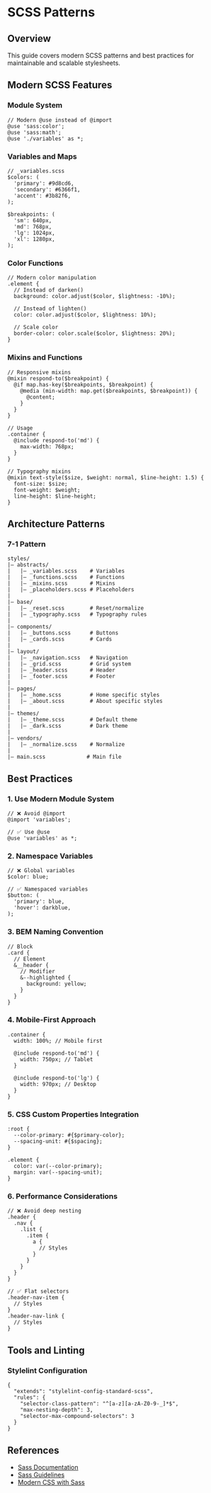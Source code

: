 # SCSS Patterns

## Overview

This guide covers modern SCSS patterns and best practices for maintainable and scalable stylesheets.

## Modern SCSS Features

### Module System

```scss:preview
// Modern @use instead of @import
@use 'sass:color';
@use 'sass:math';
@use './variables' as *;
```

### Variables and Maps

```scss:preview
// _variables.scss
$colors: (
  'primary': #9d8cd6,
  'secondary': #6366f1,
  'accent': #3b82f6,
);

$breakpoints: (
  'sm': 640px,
  'md': 768px,
  'lg': 1024px,
  'xl': 1280px,
);
```

### Color Functions

```scss:preview
// Modern color manipulation
.element {
  // Instead of darken()
  background: color.adjust($color, $lightness: -10%);

  // Instead of lighten()
  color: color.adjust($color, $lightness: 10%);

  // Scale color
  border-color: color.scale($color, $lightness: 20%);
}
```

### Mixins and Functions

```scss:preview
// Responsive mixins
@mixin respond-to($breakpoint) {
  @if map.has-key($breakpoints, $breakpoint) {
    @media (min-width: map.get($breakpoints, $breakpoint)) {
      @content;
    }
  }
}

// Usage
.container {
  @include respond-to('md') {
    max-width: 768px;
  }
}

// Typography mixins
@mixin text-style($size, $weight: normal, $line-height: 1.5) {
  font-size: $size;
  font-weight: $weight;
  line-height: $line-height;
}
```

## Architecture Patterns

### 7-1 Pattern

```plaintext
styles/
|– abstracts/
|   |– _variables.scss    # Variables
|   |– _functions.scss    # Functions
|   |– _mixins.scss       # Mixins
|   |– _placeholders.scss # Placeholders
|
|– base/
|   |– _reset.scss        # Reset/normalize
|   |– _typography.scss   # Typography rules
|
|– components/
|   |– _buttons.scss      # Buttons
|   |– _cards.scss        # Cards
|
|– layout/
|   |– _navigation.scss   # Navigation
|   |– _grid.scss         # Grid system
|   |– _header.scss       # Header
|   |– _footer.scss       # Footer
|
|– pages/
|   |– _home.scss         # Home specific styles
|   |– _about.scss        # About specific styles
|
|– themes/
|   |– _theme.scss        # Default theme
|   |– _dark.scss         # Dark theme
|
|– vendors/
|   |– _normalize.scss    # Normalize
|
|– main.scss             # Main file
```

## Best Practices

### 1. Use Modern Module System

```scss:preview
// ❌ Avoid @import
@import 'variables';

// ✅ Use @use
@use 'variables' as *;
```

### 2. Namespace Variables

```scss:preview
// ❌ Global variables
$color: blue;

// ✅ Namespaced variables
$button: (
  'primary': blue,
  'hover': darkblue,
);
```

### 3. BEM Naming Convention

```scss:preview
// Block
.card {
  // Element
  &__header {
    // Modifier
    &--highlighted {
      background: yellow;
    }
  }
}
```

### 4. Mobile-First Approach

```scss:preview
.container {
  width: 100%; // Mobile first

  @include respond-to('md') {
    width: 750px; // Tablet
  }

  @include respond-to('lg') {
    width: 970px; // Desktop
  }
}
```

### 5. CSS Custom Properties Integration

```scss:preview
:root {
  --color-primary: #{$primary-color};
  --spacing-unit: #{$spacing};
}

.element {
  color: var(--color-primary);
  margin: var(--spacing-unit);
}
```

### 6. Performance Considerations

```scss:preview
// ❌ Avoid deep nesting
.header {
  .nav {
    .list {
      .item {
        a {
          // Styles
        }
      }
    }
  }
}

// ✅ Flat selectors
.header-nav-item {
  // Styles
}
.header-nav-link {
  // Styles
}
```

## Tools and Linting

### Stylelint Configuration

```json:preview
{
  "extends": "stylelint-config-standard-scss",
  "rules": {
    "selector-class-pattern": "^[a-z][a-zA-Z0-9-_]*$",
    "max-nesting-depth": 3,
    "selector-max-compound-selectors": 3
  }
}
```

## References

- [Sass Documentation](https://sass-lang.com/documentation)
- [Sass Guidelines](https://sass-guidelin.es/)
- [Modern CSS with Sass](https://moderncss.dev/)
